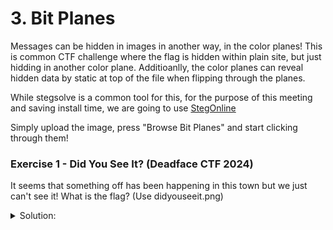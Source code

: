 # 3. Bit Planes
Messages can be hidden in images in another way, in the color planes! This is common CTF challenge where the flag is hidden within plain site, but just hidding in another color plane. Additioanlly, the color planes can reveal hidden data by static at top of the file when flipping through the planes.

While stegsolve is a common tool for this, for the purpose of this meeting and saving install time, we are going to use [StegOnline ](https://georgeom.net/StegOnline/upload)

Simply upload the image, press "Browse Bit Planes" and start clicking through them!

### Exercise 1 - Did You See It? (Deadface CTF 2024)
It seems that something off has been happening in this town but we just can't see it! What is the flag? (Use didyouseeit.png)

<details>
  <summary>Solution:</summary>
  <p>Red Plane 0 should reveal the following image:
    https://github.com/user-attachments/assets/0b1ddeef-e361-4b45-9427-f4cd4e3183cd

</p>

</details>
